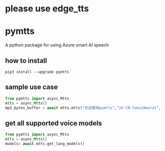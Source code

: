 # please use edge_tts

# pymtts

A python package for using Azure smart AI speech

## how to install 
```shell
pip3 install --upgrade pymtts
```
## sample use case

```python
from pymtts import async_Mtts
mtts = async_Mtts()
mp3_bytes_buffer = await mtts.mtts("欢迎使用pymtts","zh-CN-YunxiNeural", 'general', 0, 0, )
```
## get all supported voice models

```python
from pymtts import async_Mtts
mtts = async_Mtts()
models= await mtts.get_lang_models()
```
